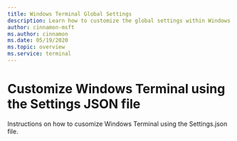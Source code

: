 ```yaml
---
title: Windows Terminal Global Settings
description: Learn how to customize the global settings within Windows Terminal.
author: cinnamon-msft
ms.author: cinnamon
ms.date: 05/19/2020
ms.topic: overview
ms.service: terminal
---
```


# Customize Windows Terminal using the Settings JSON file

Instructions on how to cusomize Windows Terminal using the Settings.json file.


